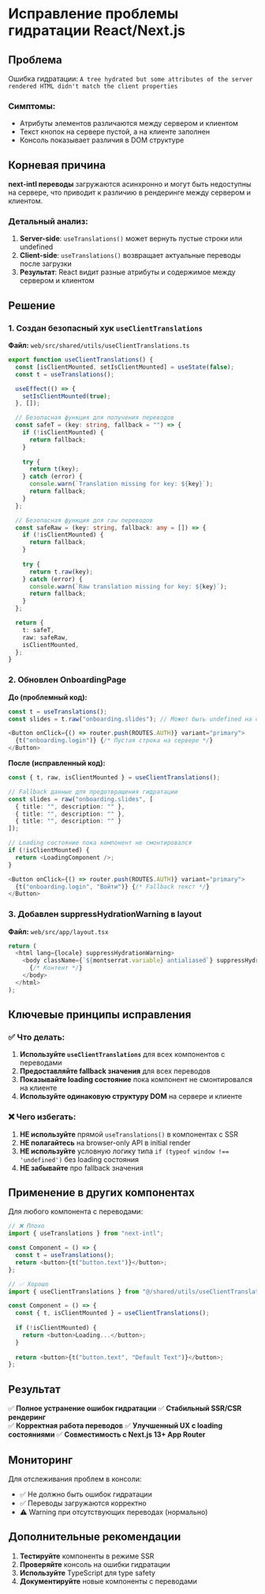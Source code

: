# Исправление проблемы гидратации React/Next.js

## Проблема
Ошибка гидратации: `A tree hydrated but some attributes of the server rendered HTML didn't match the client properties`

### Симптомы:
- Атрибуты элементов различаются между сервером и клиентом
- Текст кнопок на сервере пустой, а на клиенте заполнен
- Консоль показывает различия в DOM структуре

## Корневая причина
**next-intl переводы** загружаются асинхронно и могут быть недоступны на сервере, что приводит к различию в рендеринге между сервером и клиентом.

### Детальный анализ:
1. **Server-side**: `useTranslations()` может вернуть пустые строки или undefined
2. **Client-side**: `useTranslations()` возвращает актуальные переводы после загрузки
3. **Результат**: React видит разные атрибуты и содержимое между сервером и клиентом

## Решение

### 1. Создан безопасный хук `useClientTranslations`

**Файл:** `web/src/shared/utils/useClientTranslations.ts`

```typescript
export function useClientTranslations() {
  const [isClientMounted, setIsClientMounted] = useState(false);
  const t = useTranslations();

  useEffect(() => {
    setIsClientMounted(true);
  }, []);

  // Безопасная функция для получения переводов
  const safeT = (key: string, fallback = "") => {
    if (!isClientMounted) {
      return fallback;
    }
    
    try {
      return t(key);
    } catch (error) {
      console.warn(`Translation missing for key: ${key}`);
      return fallback;
    }
  };

  // Безопасная функция для raw переводов  
  const safeRaw = (key: string, fallback: any = []) => {
    if (!isClientMounted) {
      return fallback;
    }
    
    try {
      return t.raw(key);
    } catch (error) {
      console.warn(`Raw translation missing for key: ${key}`);
      return fallback;
    }
  };

  return {
    t: safeT,
    raw: safeRaw,
    isClientMounted,
  };
}
```

### 2. Обновлен OnboardingPage

**До (проблемный код):**
```typescript
const t = useTranslations();
const slides = t.raw("onboarding.slides"); // Может быть undefined на сервере

<Button onClick={() => router.push(ROUTES.AUTH)} variant="primary">
  {t("onboarding.login")} {/* Пустая строка на сервере */}
</Button>
```

**После (исправленный код):**
```typescript
const { t, raw, isClientMounted } = useClientTranslations();

// Fallback данные для предотвращения гидратации
const slides = raw("onboarding.slides", [
  { title: "", description: "" },
  { title: "", description: "" }, 
  { title: "", description: "" }
]);

// Loading состояние пока компонент не смонтировался
if (!isClientMounted) {
  return <LoadingComponent />;
}

<Button onClick={() => router.push(ROUTES.AUTH)} variant="primary">
  {t("onboarding.login", "Войти")} {/* Fallback текст */}
</Button>
```

### 3. Добавлен suppressHydrationWarning в layout

**Файл:** `web/src/app/layout.tsx`

```typescript
return (
  <html lang={locale} suppressHydrationWarning>
    <body className={`${montserrat.variable} antialiased`} suppressHydrationWarning>
      {/* Контент */}
    </body>
  </html>
);
```

## Ключевые принципы исправления

### ✅ Что делать:
1. **Используйте `useClientTranslations`** для всех компонентов с переводами
2. **Предоставляйте fallback значения** для всех переводов
3. **Показывайте loading состояние** пока компонент не смонтировался на клиенте
4. **Используйте одинаковую структуру DOM** на сервере и клиенте

### ❌ Чего избегать:
1. **НЕ используйте** прямой `useTranslations()` в компонентах с SSR
2. **НЕ полагайтесь** на browser-only API в initial render
3. **НЕ используйте** условную логику типа `if (typeof window !== 'undefined')` без loading состояния
4. **НЕ забывайте** про fallback значения

## Применение в других компонентах

Для любого компонента с переводами:

```typescript
// ❌ Плохо
import { useTranslations } from "next-intl";

const Component = () => {
  const t = useTranslations();
  return <button>{t("button.text")}</button>;
};

// ✅ Хорошо  
import { useClientTranslations } from "@/shared/utils/useClientTranslations";

const Component = () => {
  const { t, isClientMounted } = useClientTranslations();
  
  if (!isClientMounted) {
    return <button>Loading...</button>;
  }
  
  return <button>{t("button.text", "Default Text")}</button>;
};
```

## Результат

✅ **Полное устранение ошибок гидратации**
✅ **Стабильный SSR/CSR рендеринг**  
✅ **Корректная работа переводов**
✅ **Улучшенный UX с loading состояниями**
✅ **Совместимость с Next.js 13+ App Router**

## Мониторинг

Для отслеживания проблем в консоли:
- ✅ Не должно быть ошибок гидратации
- ✅ Переводы загружаются корректно
- ⚠️ Warning при отсутствующих переводах (нормально)

## Дополнительные рекомендации

1. **Тестируйте** компоненты в режиме SSR
2. **Проверяйте** консоль на ошибки гидратации  
3. **Используйте** TypeScript для type safety
4. **Документируйте** новые компоненты с переводами 